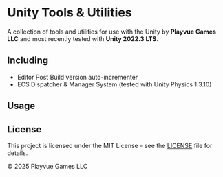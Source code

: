 # Unity Tools & Utilities

A collection of tools and utilities for use with the Unity by **Playvue Games LLC** and most recently tested with **Unity 2022.3 LTS**.

## Including

- Editor Post Build version auto-incrementer
- ECS Dispatcher & Manager System (tested with Unity Physics 1.3.10)

## Usage

## License

This project is licensed under the MIT License – see the [LICENSE](./LICENSE) file for details.

© 2025 Playvue Games LLC
